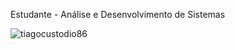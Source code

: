 Estudante - Análise e Desenvolvimento de Sistemas  
<p><img align="center" src="https://github-readme-stats.vercel.app/api/top-langs?username=tiagocustodio86&show_icons=true&locale=en&layout=compact" alt="tiagocustodio86" /></p>
